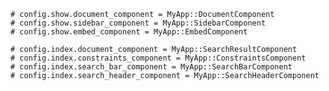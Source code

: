     # config.show.document_component = MyApp::DocumentComponent
    # config.show.sidebar_component = MyApp::SidebarComponent
    # config.show.embed_component = MyApp::EmbedComponent

    # config.index.document_component = MyApp::SearchResultComponent
    # config.index.constraints_component = MyApp::ConstraintsComponent
    # config.index.search_bar_component = MyApp::SearchBarComponent
    # config.index.search_header_component = MyApp::SearchHeaderComponent
    